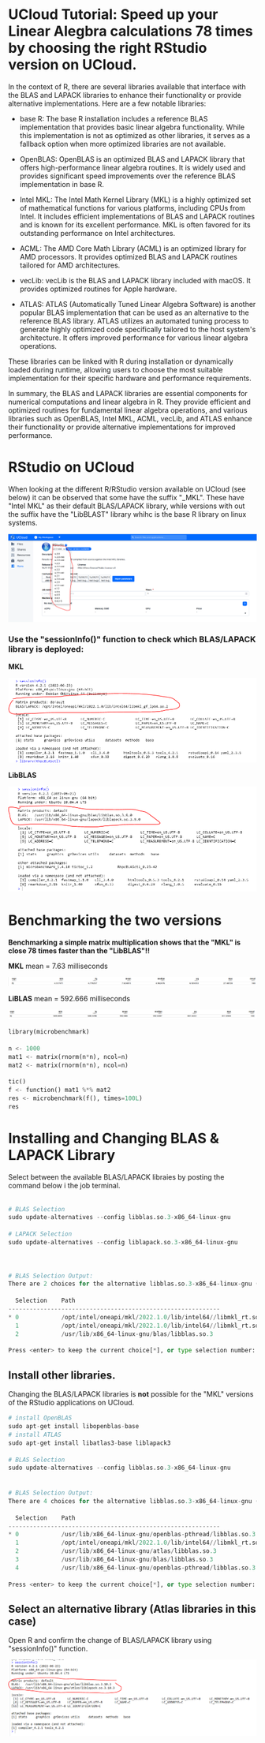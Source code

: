 # UCloud Tutorial: Speed up your Linear Alegbra calculations 78 times by choosing the right RStudio version on UCloud.

In the context of R, there are several libraries available that interface with the BLAS and LAPACK libraries to enhance their functionality or provide alternative implementations. Here are a few notable libraries:

- base R: The base R installation includes a reference BLAS implementation that provides basic linear algebra functionality. While this implementation is not as optimized as other libraries, it serves as a fallback option when more optimized libraries are not available.

- OpenBLAS: OpenBLAS is an optimized BLAS and LAPACK library that offers high-performance linear algebra routines. It is widely used and provides significant speed improvements over the reference BLAS implementation in base R.

- Intel MKL: The Intel Math Kernel Library (MKL) is a highly optimized set of mathematical functions for various platforms, including CPUs from Intel. It includes efficient implementations of BLAS and LAPACK routines and is known for its excellent performance. MKL is often favored for its outstanding performance on Intel architectures.

- ACML: The AMD Core Math Library (ACML) is an optimized library for AMD processors. It provides optimized BLAS and LAPACK routines tailored for AMD architectures.

- vecLib: vecLib is the BLAS and LAPACK library included with macOS. It provides optimized routines for Apple hardware.

- ATLAS: ATLAS (Automatically Tuned Linear Algebra Software) is another popular BLAS implementation that can be used as an alternative to the reference BLAS library. ATLAS utilizes an automated tuning process to generate highly optimized code specifically tailored to the host system's architecture. It offers improved performance for various linear algebra operations.

These libraries can be linked with R during installation or dynamically loaded during runtime, allowing users to choose the most suitable implementation for their specific hardware and performance requirements.

In summary, the BLAS and LAPACK libraries are essential components for numerical computations and linear algebra in R. They provide efficient and optimized routines for fundamental linear algebra operations, and various libraries such as OpenBLAS, Intel MKL, ACML, vecLib, and ATLAS enhance their functionality or provide alternative implementations for improved performance.

# RStudio on UCloud

When looking at the different R/RStudio version available on UCloud (see below) it can be observed that some have the suffix "_MKL". These have "Intel MKL" as their default BLAS/LAPACK library, while versions with out the suffix have the "LibBLAST" library whihc is the base R library on linux systems.

![](Rstudio_Ucloud1.PNG)

### Use the "sessionInfo()" function to check which BLAS/LAPACK library is deployed:

**MKL**

![](sessionInfo_1.PNG)

**LibBLAS**

![](sessionInfo_2.PNG)

# Benchmarking the two versions

**Benchmarking a simple matrix multiplication shows that the "MKL" is close 78 times faster than the "LibBLAS"!!**

**MKL** mean = 7.63 milliseconds

![](benchmark_1.PNG)

**LiBLAS** mean = 592.666 milliseconds

![](benchmark_2.PNG)



```python
library(microbenchmark)

n <- 1000
mat1 <- matrix(rnorm(n*n), ncol=n)
mat2 <- matrix(rnorm(n*n), ncol=n)

tic()
f <- function() mat1 %*% mat2
res <- microbenchmark(f(), times=100L)
res
```

# Installing and Changing BLAS & LAPACK Library

Select between the available BLAS/LAPACK libraies by posting the command below i the job terminal. 


```python

# BLAS Selection
sudo update-alternatives --config libblas.so.3-x86_64-linux-gnu

# LAPACK Selection
sudo update-alternatives --config liblapack.so.3-x86_64-linux-gnu



# BLAS Selection Output: 
There are 2 choices for the alternative libblas.so.3-x86_64-linux-gnu (providing /usr/lib/x86_64-linux-gnu/libblas.so.3).

  Selection    Path                                                      Priority   Status
------------------------------------------------------------
* 0            /opt/intel/oneapi/mkl/2022.1.0/lib/intel64//libmkl_rt.so   50        auto mode
  1            /opt/intel/oneapi/mkl/2022.1.0/lib/intel64//libmkl_rt.so   50        manual mode
  2            /usr/lib/x86_64-linux-gnu/blas/libblas.so.3                10        manual mode

Press <enter> to keep the current choice[*], or type selection number:
```

## Install other libraries.

Changing the BLAS/LAPACK libraries is **not** possible for the "MKL" versions of the RStudio applications on UCloud. 


```python
# install OpenBLAS
sudo apt-get install libopenblas-base
# install ATLAS
sudo apt-get install libatlas3-base liblapack3

# BLAS Selection
sudo update-alternatives --config libblas.so.3-x86_64-linux-gnu


# BLAS Selection Output: 
There are 4 choices for the alternative libblas.so.3-x86_64-linux-gnu (providing /usr/lib/x86_64-linux-gnu/libblas.so.3).

  Selection    Path                                                      Priority   Status
------------------------------------------------------------
* 0            /usr/lib/x86_64-linux-gnu/openblas-pthread/libblas.so.3    100       auto mode
  1            /opt/intel/oneapi/mkl/2022.1.0/lib/intel64//libmkl_rt.so   50        manual mode
  2            /usr/lib/x86_64-linux-gnu/atlas/libblas.so.3               35        manual mode
  3            /usr/lib/x86_64-linux-gnu/blas/libblas.so.3                10        manual mode
  4            /usr/lib/x86_64-linux-gnu/openblas-pthread/libblas.so.3    100       manual mode

Press <enter> to keep the current choice[*], or type selection number: ^C
```

## Select an alternative library (Atlas libraries in this case)


Open R and confirm the change of BLAS/LAPACK library using "sessionInfo()" function.

![](sessionInfo_3.PNG)

